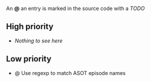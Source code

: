 An **@** an entry is marked in the source code with a *TODO*

High priority
--------
- *Nothing to see here*

Low priority
--------
- @ Use regexp to match ASOT episode names
